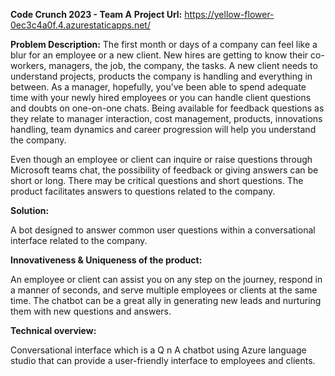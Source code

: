 **Code Crunch 2023 - Team A**
**Project Url:** https://yellow-flower-0ec3c4a0f.4.azurestaticapps.net/

**Problem Description:**
The first month or days of a company can feel like a blur for an employee or a new client. New hires are getting to know their co-workers, managers, the job, the company, the tasks. A new client needs to understand projects, products the company is handling and everything in between. As a manager, hopefully, you’ve been able to spend adequate time with your newly hired employees or you can handle client questions and doubts on one-on-one chats. Being available for feedback questions as they relate to manager interaction, cost management, products, innovations handling, team dynamics and career progression will help you understand the company. 

Even though an employee or client can inquire or raise questions through Microsoft teams chat, the possibility of feedback or giving answers can be short or long. There may be critical questions and short questions. The product facilitates answers to questions related to the company. 

**Solution:**

A bot designed to answer common user questions within a conversational interface related to the company. 

**Innovativeness & Uniqueness of the product:**

An employee or client can assist you on any step on the journey, respond in a manner of seconds, and serve multiple employees or clients at the same time. The chatbot can be a great ally in generating new leads and nurturing them with new questions and answers. 

**Technical overview:**

Conversational interface which is a Q n A chatbot using Azure language studio that can provide a user-friendly interface to employees and clients. 
